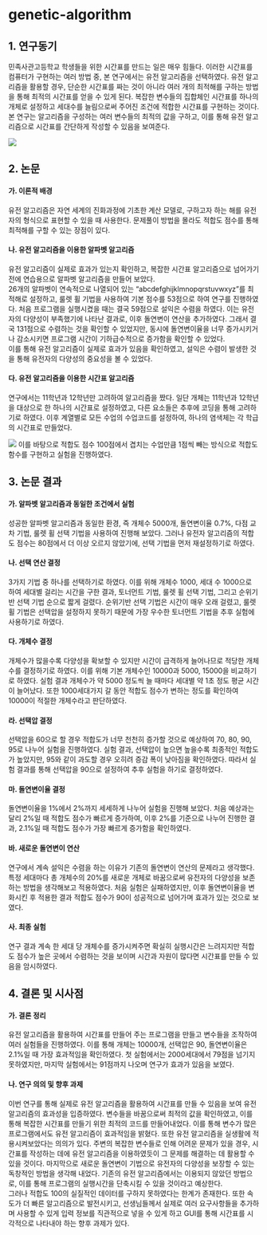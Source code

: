 # genetic-algorithm

## 1. 연구동기
  민족사관고등학교 학생들을 위한 시간표를 만드는 일은 매우 힘들다. 이러한 시간표를 컴퓨터가 구현하는 여러 방법 중, 본 연구에서는 유전 알고리즘을 선택하였다. 유전 알고리즘을 활용할 경우, 단순한 시간표를 짜는 것이 아니라 여러 개의 최적해를 구하는 방법을 통해 최적의 시간표를 얻을 수 있게 된다. 복잡한 변수들의 집합체인 시간표를 하나의 개체로 설정하고 세대수를 늘림으로써 주어진 조건에 적합한 시간표를 구현하는 것이다. 본 연구는 알고리즘을 구성하는 여러 변수들의 최적의 값을 구하고, 이를 통해 유전 알고리즘으로 시간표를 간단하게 작성할 수 있음을 보여준다.

<img src="https://user-images.githubusercontent.com/31652115/248450999-c5079066-a7cb-43d7-925a-0600df05ee82.png">

## 2. 논문
  #### 가. 이론적 배경
  유전 알고리즘은 자연 세계의 진화과정에 기초한 계산 모델로, 구하고자 하는 해를 유전자의 형식으로 표현할 수 있을 때 사용한다. 문제풀이 방법을 몰라도 적합도 점수를 통해 최적해를 구할 수 있는 장점이 있다.
  
  #### 나. 유전 알고리즘을 이용한 알파벳 알고리즘
  유전 알고리즘이 실제로 효과가 있는지 확인하고, 복잡한 시간표 알고리즘으로 넘어가기 전에 연습용으로 알파벳 알고리즘을 만들어 보았다.  
  26개의 알파벳이 연속적으로 나열되어 있는 “abcdefghijklmnopqrstuvwxyz”를 최적해로 설정하고, 룰렛 휠 기법을 사용하여 기본 점수를 53점으로 하여 연구를 진행하였다. 처음 프로그램을 실행시켰을 때는 결국 59점으로 설익은 수렴을 하였다. 이는 유전자의 다양성이 부족했기에 나타난 결과로, 이후 돌연변이 연산을 추가하였다. 그래서 결국 131점으로 수렴하는 것을 확인할 수 있었지만, 동시에 돌연변이율을 너무 증가시키거나 감소시키면 프로그램 시간이 기하급수적으로 증가함을 확인할 수 있었다.  
  이를 통해 유전 알고리즘이 실제로 효과가 있음을 확인하였고, 설익은 수렴이 발생한 것을 통해 유전자의 다양성의 중요성을 볼 수 있었다. 

  
  #### 다. 유전 알고리즘을 이용한 시간표 알고리즘
  연구에서는 11학년과 12학년만 고려하여 알고리즘을 짰다. 일단 개체는 11학년과 12학년을 대상으로 한 하나의 시간표로 설정하였고, 다른 요소들은 추후에 코딩을 통해 고려하기로 하였다. 이후 계열별로 모든 수업의 수업코드를 설정하여, 하나의 염색체는 각 학급의 시간표로 만들었다.

<img src = "https://user-images.githubusercontent.com/31652115/248451001-bc7f962c-641c-4201-8fb6-fbf49909a403.PNG">
  이를 바탕으로 적합도 점수 100점에서 겹치는 수업만큼 1점씩 빼는 방식으로 적합도 함수를 구현하고 실험을 진행하였다. 

## 3. 논문 결과
  #### 가. 알파벳 알고리즘과 동일한 조건에서 실험
  성공한 알파벳 알고리즘과 동일한 환경, 즉 개체수 5000개, 돌연변이율 0.7%, 다점 교차 기법, 룰렛 휠 선택 기법을 사용하여 진행해 보았다. 그러나 유전자 알고리즘의 적합도 점수는 80점에서 더 이상 오르지 않았기에, 선택 기법을 먼저 재설정하기로 하였다.
  #### 나. 선택 연산 결정
  3가지 기법 중 하나를 선택하기로 하였다. 이를 위해 개체수 1000, 세대 수 1000으로 하여 세대별 걸리는 시간을 구한 결과, 토너먼트 기법, 룰렛 휠 선택 기법, 그리고 순위기반 선택 기법 순으로 짧게 걸렸다. 순위기반 선택 기법은 시간이 매우 오래 걸렸고, 룰렛 휠 기법은 선택압을 설정하지 못하기 때문에 가장 우수한 토너먼트 기법을 추후 실험에 사용하기로 하였다.
  #### 다. 개체수 결정
  개체수가 많을수록 다양성을 확보할 수 있지만 시간이 급격하게 늘어나므로 적당한 개체수를 결정하기로 하였다. 이를 위해 기본 개체수인 10000과 5000, 15000을 비교하기로 하였다. 실험 결과 개체수가 약 5000 정도씩 늘 때마다 세대별 약 1초 정도 평균 시간이 늘어났다. 또한 1000세대가지 갈 동안 적합도 점수가 변하는 정도를 확인하여 10000이 적절한 개체수라고 판단하였다.
  #### 라. 선택압 결정
  선택압을 60으로 할 경우 적합도가 너무 천천히 증가할 것으로 예상하여 70, 80, 90, 95로 나누어 실험을 진행하였다. 실험 결과, 선택압이 높으면 높을수록 최종적인 적합도가 높았지만, 95와 같이 과도할 경우 오히려 증감 폭이 낮아짐을 확인하였다. 따라서 실험 결과를 통해 선택압을 90으로 설정하여 추후 실험을 하기로 결정하였다. 
  #### 마. 돌연변이율 결정
  돌연변이율을 1%에서 2%까지 세세하게 나누어 실험을 진행해 보았다. 처음 예상과는 달리 2%일 때 적합도 점수가 빠르게 증가하여, 이후 2%를 기준으로 나누어 진행한 결과, 2.1%일 때 적합도 점수가 가장 빠르게 증가함을 확인하였다. 
  #### 바. 새로운 돌연변이 연산
  연구에서 계속 설익은 수렴을 하는 이유가 기존의 돌연변이 연산의 문제라고 생각했다. 특정 세대마다 총 개체수의 20%를 새로운 개체로 바꿈으로써 유전자의 다양성을 보존하는 방법을 생각해보고 적용하였다. 처음 실험은 실패하였지만, 이후 돌연변이율을 변화시킨 후 적용한 결과 적합도 점수가 90이 성공적으로 넘어가며 효과가 있는 것으로 보였다. 
  #### 사. 최종 실험
  연구 결과 계속 한 세대 당 개체수를 증가시켜주면 확실히 실행시간은 느려지지만 적합도 점수가 높은 곳에서 수렴하는 것을 보이며 시간과 자원이 많다면 시간표를 만들 수 있음을 암시하였다. 

## 4. 결론 및 시사점
  #### 가. 결론 정리
  유전 알고리즘을 활용하여 시간표를 만들어 주는 프로그램을 만들고 변수들을 조작하여 여러 실험들을 진행하였다. 이를 통해 개체는 10000개, 선택압은 90, 돌연변이율은 2.1%일 때 가장 효과적임을 확인하였다. 첫 실험에서는 2000세대에서 79점을 넘기지 못하였지만, 마지막 실험에서는 91점까지 나오며 연구가 효과가 있음을 보였다. 
  
  #### 나. 연구 의의 및 향후 과제
  이번 연구를 통해 실제로 유전 알고리즘을 활용하여 시간표를 만들 수 있음을 보여 유전 알고리즘의 효과성을 입증하였다. 변수들을 바꿈으로써 최적의 값을 확인하였고, 이를 통해 복잡한 시간표를 만들기 위한 최적의 코드를 만들어내었다. 이를 통해 변수가 많은 프로그램에서도 유전 알고리즘이 효과적임을 밝혔다.
  또한 유전 알고리즘을 실생활에 적용시켜보았다는 의의가 있다. 주변의 복잡한 변수들로 인해 어려운 문제가 있을 경우, 시간표를 작성하는 데에 유전 알고리즘을 이용하였듯이 그 문제를 해결하는 데 활용할 수 있을 것이다.
  마지막으로 새로운 돌연변이 기법으로 유전자의 다양성을 보장할 수 있는 독창적인 방법을 생각해 내었다. 기존의 유전 알고리즘에서는 이용되지 않았던 방법으로, 이를 통해 프로그램의 실행시간을 단축시킬 수 있을 것이라고 예상한다.  
  그러나 적합도 100의 실질적인 데이터를 구하지 못하였다는 한계가 존재한다. 또한 속도가 더 빠른 알고리즘으로 발전시키고, 선생님들께서 실제로 여러 요구사항들을 추가하며 사용할 수 있게 입력 정보를 직관적으로 넣을 수 있게 하고 GUI를 통해 시간표를 시각적으로 나타내야 하는 향후 과제가 있다. 
